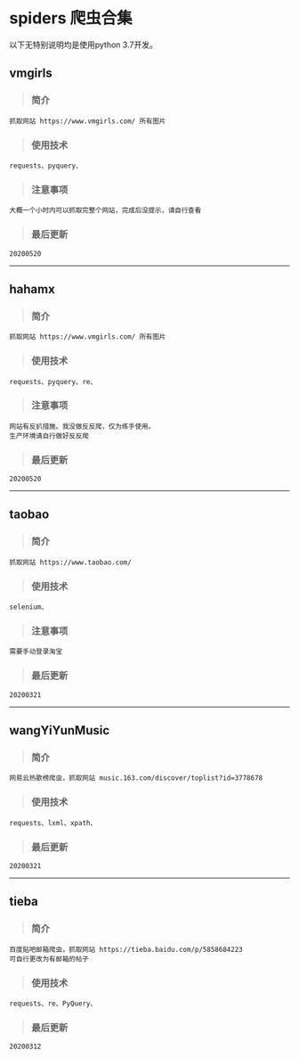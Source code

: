 # spiders 爬虫合集
以下无特别说明均是使用python 3.7开发。

## vmgirls
>### 简介
    抓取网站 https://www.vmgirls.com/ 所有图片
>### 使用技术
    requests、pyquery、
>### 注意事项
    大概一个小时内可以抓取完整个网站，完成后没提示，请自行查看
>### 最后更新 
    20200520

---------

## hahamx
>### 简介
    抓取网站 https://www.vmgirls.com/ 所有图片
>### 使用技术
    requests、pyquery、re、
>### 注意事项
    网站有反扒措施。我没做反反爬，仅为练手使用。
    生产环境请自行做好反反爬
>### 最后更新 
    20200520

--------


## taobao
>### 简介
    抓取网站 https://www.taobao.com/
>### 使用技术
    selenium、
>### 注意事项
    需要手动登录淘宝
>### 最后更新 
    20200321
--------


## wangYiYunMusic
>### 简介
    网易云热歌榜爬虫，抓取网站 music.163.com/discover/toplist?id=3778678
>### 使用技术
    requests、lxml、xpath、
>### 最后更新 
    20200321

-----

## tieba
>### 简介
    百度贴吧邮箱爬虫，抓取网站 https://tieba.baidu.com/p/5858684223 
    可自行更改为有邮箱的帖子
>### 使用技术
    requests、re、PyQuery、
>### 最后更新 
    20200312
